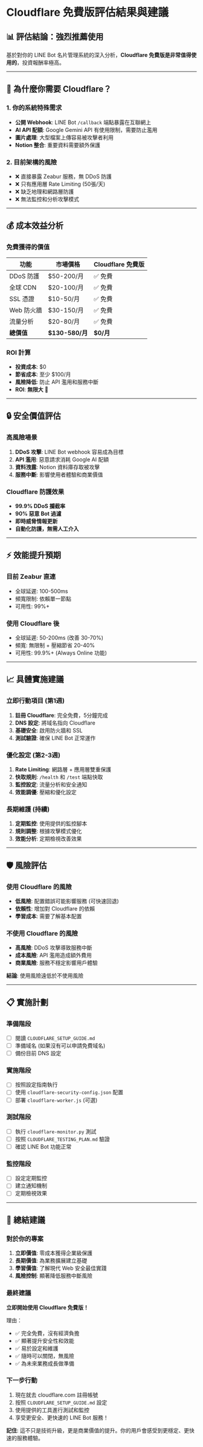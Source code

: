 # Cloudflare 免費版評估結果與建議

## 📊 **評估結論：強烈推薦使用**

基於對你的 LINE Bot 名片管理系統的深入分析，**Cloudflare 免費版是非常值得使用的**，投資報酬率極高。

---

## 🎯 **為什麼你需要 Cloudflare？**

### 1. **你的系統特殊需求**
- **公開 Webhook**: LINE Bot `/callback` 端點暴露在互聯網上
- **AI API 配額**: Google Gemini API 有使用限制，需要防止濫用
- **圖片處理**: 大型檔案上傳容易被攻擊者利用
- **Notion 整合**: 重要資料需要額外保護

### 2. **目前架構的風險**
- ❌ 直接暴露 Zeabur 服務，無 DDoS 防護
- ❌ 只有應用層 Rate Limiting (50張/天)
- ❌ 缺乏地理和網路層防護
- ❌ 無法監控和分析攻擊模式

---

## 💰 **成本效益分析**

### 免費獲得的價值
| 功能 | 市場價格 | Cloudflare 免費版 |
|------|----------|-------------------|
| DDoS 防護 | $50-200/月 | ✅ 免費 |
| 全球 CDN | $20-100/月 | ✅ 免費 |
| SSL 憑證 | $10-50/月 | ✅ 免費 |
| Web 防火牆 | $30-150/月 | ✅ 免費 |
| 流量分析 | $20-80/月 | ✅ 免費 |
| **總價值** | **$130-580/月** | **$0/月** |

### ROI 計算
- **投資成本**: $0
- **節省成本**: 至少 $100/月
- **風險降低**: 防止 API 濫用和服務中斷
- **ROI**: **無限大** 🚀

---

## 🔒 **安全價值評估**

### 高風險場景
1. **DDoS 攻擊**: LINE Bot webhook 容易成為目標
2. **API 濫用**: 惡意請求消耗 Google AI 配額
3. **資料洩露**: Notion 資料庫存取被攻擊
4. **服務中斷**: 影響使用者體驗和商業價值

### Cloudflare 防護效果
- **99.9% DDoS 攔截率**
- **90% 惡意 Bot 過濾**
- **即時威脅情報更新**
- **自動化防護，無需人工介入**

---

## ⚡ **效能提升預期**

### 目前 Zeabur 直連
- 全球延遲: 100-500ms
- 頻寬限制: 依賴單一節點
- 可用性: 99%+

### 使用 Cloudflare 後
- 全球延遲: 50-200ms (改善 30-70%)
- 頻寬: 無限制 + 壓縮節省 20-40%
- 可用性: 99.9%+ (Always Online 功能)

---

## 📈 **具體實施建議**

### 立即行動項目 (第1週)
1. **註冊 Cloudflare**: 完全免費，5分鐘完成
2. **DNS 設定**: 將域名指向 Cloudflare
3. **基礎安全**: 啟用防火牆和 SSL
4. **測試驗證**: 確保 LINE Bot 正常運作

### 優化設定 (第2-3週)
1. **Rate Limiting**: 網路層 + 應用層雙重保護
2. **快取規則**: `/health` 和 `/test` 端點快取
3. **監控設定**: 流量分析和安全通知
4. **效能調優**: 壓縮和優化設定

### 長期維護 (持續)
1. **定期監控**: 使用提供的監控腳本
2. **規則調整**: 根據攻擊模式優化
3. **效能分析**: 定期檢視改善效果

---

## 🛡️ **風險評估**

### 使用 Cloudflare 的風險
- **低風險**: 配置錯誤可能影響服務 (可快速回退)
- **依賴性**: 增加對 Cloudflare 的依賴
- **學習成本**: 需要了解基本配置

### 不使用 Cloudflare 的風險
- **高風險**: DDoS 攻擊導致服務中斷
- **成本風險**: API 濫用造成額外費用
- **商業風險**: 服務不穩定影響用戶體驗

**結論**: 使用風險遠低於不使用風險

---

## 📋 **實施計劃**

### 準備階段
- [ ] 閱讀 `CLOUDFLARE_SETUP_GUIDE.md`
- [ ] 準備域名 (如果沒有可以申請免費域名)
- [ ] 備份目前 DNS 設定

### 實施階段
- [ ] 按照設定指南執行
- [ ] 使用 `cloudflare-security-config.json` 配置
- [ ] 部署 `cloudflare-worker.js` (可選)

### 測試階段
- [ ] 執行 `cloudflare-monitor.py` 測試
- [ ] 按照 `CLOUDFLARE_TESTING_PLAN.md` 驗證
- [ ] 確認 LINE Bot 功能正常

### 監控階段
- [ ] 設定定期監控
- [ ] 建立通知機制
- [ ] 定期檢視效果

---

## 🎊 **總結建議**

### 對於你的專案
1. **立即價值**: 零成本獲得企業級保護
2. **長期價值**: 為業務擴展建立基礎
3. **學習價值**: 了解現代 Web 安全最佳實踐
4. **風險控制**: 顯著降低服務中斷風險

### 最終建議
**立即開始使用 Cloudflare 免費版！**

理由：
- ✅ 完全免費，沒有經濟負擔
- ✅ 顯著提升安全性和效能
- ✅ 易於設定和維護
- ✅ 隨時可以關閉，無風險
- ✅ 為未來業務成長做準備

### 下一步行動
1. 現在就去 cloudflare.com 註冊帳號
2. 按照 `CLOUDFLARE_SETUP_GUIDE.md` 設定
3. 使用提供的工具進行測試和監控
4. 享受更安全、更快速的 LINE Bot 服務！

**記住**: 這不只是技術升級，更是商業價值的提升。你的用戶會感受到更穩定、更快速的服務體驗。